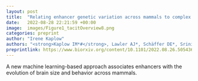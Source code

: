 ```yaml
---
layout: post
title:  "Relating enhancer genetic variation across mammals to complex phenotypes using machine learning."
date:   2022-08-28 22:21:59 +00:00
image:  images/Figure1_tacitOverview8.png
categories: preprint
author: "Irene Kaplow"
authors: "<strong>Kaplow IM*#</strong>, Lawler AJ*, Schäffer DE*, Srinivasan C., Wirthlin ME, Phan BN, Zhang X, Foley K, Prasad K, Brown AR, Zoonomia Project Consortium, Meyer WK, Pfenning AR#"
preprintlink: https://www.biorxiv.org/content/10.1101/2022.08.26.505436v1
---
```

A new machine learning-based approach associates enhancers with the evolution of brain size and behavior across mammals.
